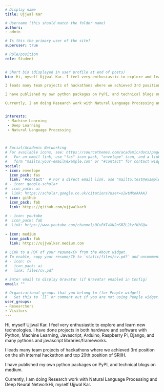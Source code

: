 ```yaml
---
# Display name
title: Ujjwal Kar

# Username (this should match the folder name)
authors:
- admin

# Is this the primary user of the site?
superuser: true

# Role/position
role: Student

  
# Short bio (displayed in user profile at end of posts)
bio: Hi, myself Ujjwal Kar. I feel very enthusiastic to explore and learn new technologies. I have done projects in both hardware and software with Python, Machine Learning, Javascript, Arduino, Raspberry Pi, Django, and many pythons and javascript libraries/frameworks.

I leads many team projects of hackathons where we achieved 3rd position on the sih internal hackathon and top 20th position of SRIIH. 

I have published my own python packages on PyPI, and technical blogs on medium.

Currently, I am doing Research work with Natural Language Processing and Deep Neural NetworkHi, myself Ujjwal Kar.


interests:
 - Machine Learning
 - Deep Learning
 - Natural Language Processing
 
  

# Social/Academic Networking
# For available icons, see: https://sourcethemes.com/academic/docs/page-builder/#icons
#   For an email link, use "fas" icon pack, "envelope" icon, and a link in the
#   form "mailto:your-email@example.com" or "#contact" for contact widget.
social:
- icon: envelope
  icon_pack: fas
  link: '#contact'  # For a direct email link, use "mailto:test@example.org".
# - icon: google-scholar
#  icon_pack: ai
#  link: https://scholar.google.co.uk/citations?user=sIwtMXoAAAAJ
- icon: github
  icon_pack: fab
  link: https://github.com/ujjwalkar0
  
# - icon: youtube
#  icon_pack: fab
#  link: https://www.youtube.com/channel/UCvPXIwXN2nSRZL2kzfKhGQw
  
- icon: medium
  icon_pack: fab
  link: https://ujjwalkar.medium.com
  
# Link to a PDF of your resume/CV from the About widget.
# To enable, copy your resume/CV to `static/files/cv.pdf` and uncomment the lines below.
# - icon: cv
#   icon_pack: ai
#   link: files/cv.pdf

# Enter email to display Gravatar (if Gravatar enabled in Config)
email: ""

# Organizational groups that you belong to (for People widget)
#   Set this to `[]` or comment out if you are not using People widget.
user_groups:
- Researchers
- Visitors
---
```



Hi, myself Ujjwal Kar. I feel very enthusiastic to explore and learn new technologies. I have done projects in both hardware and software with Python, Machine Learning, Javascript, Arduino, Raspberry Pi, Django, and many pythons and javascript libraries/frameworks.

I leads many team projects of hackathons where we achieved 3rd position on the sih internal hackathon and top 20th position of SRIIH. 

I have published my own python packages on PyPI, and technical blogs on medium.

Currently, I am doing Research work with Natural Language Processing and Deep Neural NetworkHi, myself Ujjwal Kar.
